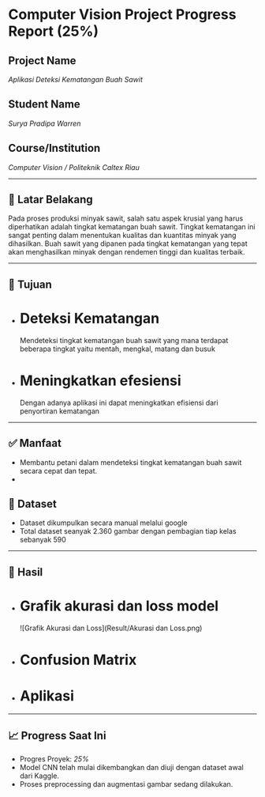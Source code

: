 # Computer Vision Project Progress Report (25%)

## Project Name
*Aplikasi Deteksi Kematangan Buah Sawit*

## Student Name
*Surya Pradipa Warren*

## Course/Institution
*Computer Vision / Politeknik Caltex Riau*

---

## 📌 Latar Belakang
Pada proses produksi minyak sawit, salah satu aspek krusial yang harus diperhatikan adalah tingkat kematangan buah sawit. Tingkat kematangan ini sangat penting dalam menentukan kualitas dan kuantitas minyak yang dihasilkan. Buah sawit yang dipanen pada tingkat kematangan yang tepat akan menghasilkan minyak dengan rendemen tinggi dan kualitas terbaik.

---

## 🎯 Tujuan
- # Deteksi Kematangan
  Mendeteksi tingkat kematangan buah sawit yang mana terdapat beberapa tingkat yaitu mentah, mengkal, matang dan busuk
- # Meningkatkan efesiensi
  Dengan adanya aplikasi ini dapat meningkatkan efisiensi dari penyortiran kematangan

---

## ✅ Manfaat
- Membantu petani dalam mendeteksi tingkat kematangan buah sawit secara cepat dan tepat.
- 


## 📁 Dataset
- Dataset dikumpulkan secara manual melalui google
- Total dataset seanyak 2.360 gambar dengan pembagian tiap kelas sebanyak 590

---

## 🚀 Hasil 
- # Grafik akurasi dan loss model
  ![Grafik Akurasi dan Loss](Result/Akurasi dan Loss.png)
- # Confusion Matrix
- # Aplikasi

---

## 📈 Progress Saat Ini
- Progres Proyek: *25%*
- Model CNN telah mulai dikembangkan dan diuji dengan dataset awal dari Kaggle.
- Proses preprocessing dan augmentasi gambar sedang dilakukan.
